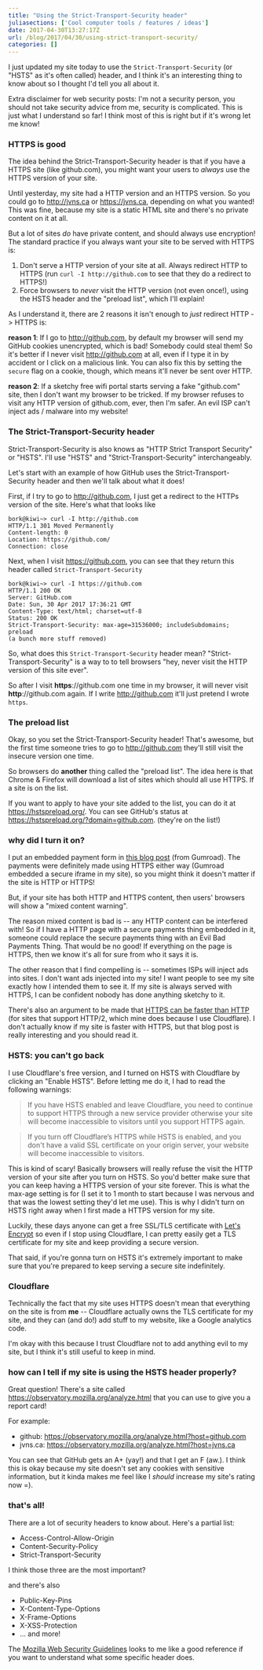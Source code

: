 ```yaml
---
title: "Using the Strict-Transport-Security header"
juliasections: ['Cool computer tools / features / ideas']
date: 2017-04-30T13:27:17Z
url: /blog/2017/04/30/using-strict-transport-security/
categories: []
---
```


I just updated my site today to use the `Strict-Transport-Security` (or
"HSTS" as it's often called) header, and I think it's an interesting
thing to know about so I thought I'd tell you all about it.

Extra disclaimer for web security posts: I'm not a security
person, you should not take security advice from me, security is
complicated. This is just what I understand so far! I think most of this
is right but if it's wrong let me know!

### HTTPS is good

The idea behind the Strict-Transport-Security header is that if you
have a HTTPS site (like github.com), you might want your users to *always* use the HTTPS
version of your site.

Until yesterday, my site had a HTTP version and an HTTPS version. So you
could go to http://jvns.ca or https://jvns.ca, depending on what you
wanted! This was fine, because my site is a static HTML site and there's
no private content on it at all.

But a lot of sites *do* have private content, and should always use
encryption! The standard practice if you always want your site to be
served with HTTPS is:

1. Don't serve a HTTP version of your site at all. Always redirect HTTP
   to HTTPS (run `curl -I http://github.com` to see that they do a
   redirect to HTTPS!)
2. Force browsers to *never* visit the HTTP version (not even once!), using the HSTS
   header and the "preload list", which I'll explain!

As I understand it, there are 2 reasons it isn't enough to *just* redirect HTTP -> HTTPS is:

**reason 1**: If I go to http://github.com, by default my browser will send my GitHub
cookies unencrypted, which is bad! Somebody could steal them! So it's
better if I never visit http://github.com at all, even if I type it in
by accident or I click on a malicious link. You can also fix this by
setting the `secure` flag on a cookie, though, which means it'll never
be sent over HTTP.

**reason 2**: If a sketchy free wifi portal starts serving a fake
"github.com" site, then I don't want my browser to be tricked. If my
browser refuses to visit any HTTP version of github.com, ever, then I'm
safer. An evil ISP can't inject ads / malware into my website!

### The Strict-Transport-Security header

Strict-Transport-Security is also knows as "HTTP Strict Transport
Security" or "HSTS". I'll use "HSTS" and "Strict-Transport-Security"
interchangeably.

Let's start with an example of how GitHub uses the
Strict-Transport-Security header and then we'll talk about what it
does!

First, if I try to go to http://github.com, I just get a redirect to the
HTTPs version of the site. Here's what that looks like

```
bork@kiwi~> curl -I http://github.com
HTTP/1.1 301 Moved Permanently
Content-length: 0
Location: https://github.com/
Connection: close
```

Next, when I visit https://github.com, you can see that they return this
header called `Strict-Transport-Security`

```
bork@kiwi~> curl -I https://github.com
HTTP/1.1 200 OK
Server: GitHub.com
Date: Sun, 30 Apr 2017 17:36:21 GMT
Content-Type: text/html; charset=utf-8
Status: 200 OK
Strict-Transport-Security: max-age=31536000; includeSubdomains; preload
(a bunch more stuff removed)
```

So, what does this `Strict-Transport-Security` header mean?
"Strict-Transport-Security" is a way to to tell browsers "hey, never
visit the HTTP version of this site ever".

So after I visit **https**://github.com one time in my browser, it will
never visit **http**://github.com again. If I write http://github.com
it'll just pretend I wrote `https`.

### The preload list

Okay, so you set the Strict-Transport-Security header! That's awesome,
but the first time someone tries to go to http://github.com they'll still
visit the insecure version one time.

So browsers do **another** thing called the "preload list". The idea
here is that Chrome & Firefox will download a list of sites which should
all use HTTPS. If a site is on the list.

If you want to apply to have your site added to the list, you can do it
at https://hstspreload.org/. You can see GitHub's status at https://hstspreload.org/?domain=github.com. (they're on the list!)

### why did I turn it on?

I put an embedded payment form in [this blog post](https://jvns.ca/blog/2017/04/29/new-zine--let-s-learn-tcpdump/)
(from Gumroad).
The payments were definitely made using HTTPS either way (Gumroad
embedded a secure iframe in my site), so you might think it doesn't
matter if the site is HTTP or HTTPS!

But, if your site has both HTTP and HTTPS content, then users' browsers
will show a "mixed content warning".

The reason mixed content is bad is -- any HTTP content can be interfered
with! So if I have a HTTP page with a secure payments thing embedded in
it, someone could replace the secure payments thing with an Evil Bad
Payments Thing. That would be no good! If everything on the page is
HTTPS, then we know it's all for sure from who it says it is.

The other reason that I find compelling is -- sometimes ISPs will inject
ads into sites. I don't want ads injected into my site! I want people to
see my site exactly how I intended them to see it. If my site is always
served with HTTPS, I can be confident nobody has done anything sketchy
to it.

There's also an argument to be made that [HTTPS can be faster than HTTP](https://www.troyhunt.com/i-wanna-go-fast-https-massive-speed-advantage/) 
(for sites that support HTTP/2, which mine does because I use Cloudflare). I don't actually know
if my site is faster with HTTPS, but that blog post is really
interesting and you should read it.

### HSTS: you can't go back


I use Cloudflare's free version, and I turned on HSTS with Cloudflare by
clicking an "Enable HSTS". Before letting me do it, I had to read the
following warnings:

> If you have HSTS enabled and leave Cloudflare, you need to continue to
> support HTTPS through a new service provider otherwise your site will
> become inaccessible to visitors until you support HTTPS again.


> If you turn off Cloudflare’s HTTPS while HSTS is enabled, and you
> don't have a valid SSL certificate on your origin server, your website
> will become inaccessible to visitors.

This is kind of scary! Basically browsers will really refuse the visit
the HTTP version of your site after you turn on HSTS. So you'd better
make sure that you can keep having a HTTPS version of your site forever.
This is what the max-age setting is for (I set it to 1 month to start because I
was nervous and that was the lowest setting they'd let me use).
This is why I didn't turn on HSTS right away when I first made a HTTPS
version for my site. 

Luckily, these days anyone can get a free SSL/TLS certificate with [Let's Encrypt](https://letsencrypt.org/) so even
if I stop using Cloudflare, I can pretty easily get a TLS
certificate for my site and keep providing a secure version.

That said, if you're gonna turn on HSTS it's extremely important to make
sure that you're prepared to keep serving a secure site indefinitely.

### Cloudflare

Technically the fact that my site uses HTTPS doesn't mean that
everything on the site is from **me** -- Cloudflare actually owns the
TLS certificate for my site, and they can (and do!) add stuff to my
website, like a Google analytics code.

I'm okay with this because I trust Cloudflare not to add anything
evil to my site, but I think it's still useful to keep in mind.

### how can I tell if my site is using the HSTS header properly?

Great question! There's a site called
https://observatory.mozilla.org/analyze.html that you can use to give
you a report card!

For example:

* github: https://observatory.mozilla.org/analyze.html?host=github.com
* jvns.ca: https://observatory.mozilla.org/analyze.html?host=jvns.ca

You can see that GitHub gets an A+ (yay!) and that I get an F (aw.). I
think this is okay because my site doesn't set any cookies with
sensitive information, but it kinda makes me feel like I
*should* increase my site's rating now =).

### that's all!

There are a lot of security headers to know about. Here's a partial
list:

* Access-Control-Allow-Origin
* Content-Security-Policy
* Strict-Transport-Security

I think those three are the most important?

and there's also

* Public-Key-Pins
* X-Content-Type-Options
* X-Frame-Options
* X-XSS-Protection
* ... and more!

The [Mozilla Web Security Guidelines](https://wiki.mozilla.org/Security/Guidelines/Web_Security)
looks to me like a good reference if you want to understand what some
specific header does.
